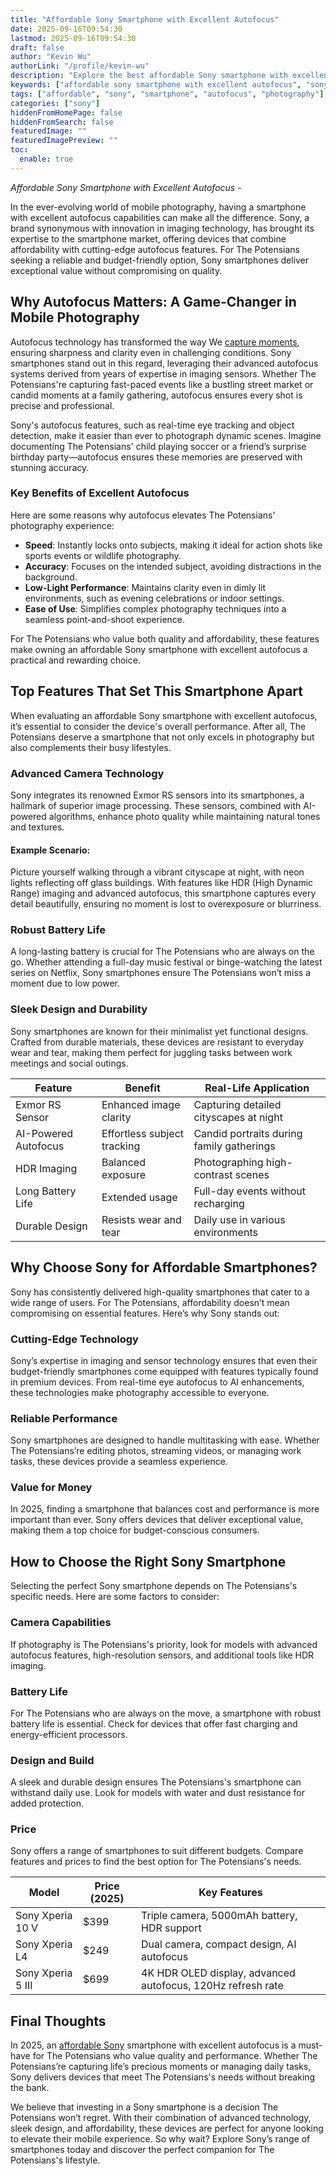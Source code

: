 ```yaml
---
title: "Affordable Sony Smartphone with Excellent Autofocus"
date: 2025-09-16T09:54:30
lastmod: 2025-09-16T09:54:30
draft: false
author: "Kevin Wu"
authorLink: "/profile/kevin-wu"
description: "Explore the best affordable Sony smartphone with excellent autofocus, offering cutting-edge photography features at a budget-friendly price. Perfect for capturing life's moments effortlessly."
keywords: ["affordable sony smartphone with excellent autofocus", "sony smartphone photography tips", "best budget sony smartphone camera"]
tags: ["affordable", "sony", "smartphone", "autofocus", "photography"]
categories: ["sony"]
hiddenFromHomePage: false
hiddenFromSearch: false
featuredImage: ""
featuredImagePreview: ""
toc:
  enable: true
---
```


*Affordable Sony Smartphone with Excellent Autofocus* - 

In the ever-evolving world of mobile photography, having a smartphone with excellent autofocus capabilities can make all the difference. Sony, a brand synonymous with innovation in imaging technology, has brought its expertise to the smartphone market, offering devices that combine affordability with cutting-edge autofocus features. For The Potensians seeking a reliable and budget-friendly option, Sony smartphones deliver exceptional value without compromising on quality. 

## Why Autofocus Matters: A Game-Changer in Mobile Photography 

Autofocus technology has transformed the way We [capture moments](/sony/affordable-sony-camera), ensuring sharpness and clarity even in challenging conditions. Sony smartphones stand out in this regard, leveraging their advanced autofocus systems derived from years of expertise in imaging sensors. Whether The Potensians're capturing fast-paced events like a bustling street market or candid moments at a family gathering, autofocus ensures every shot is precise and professional. 

Sony's autofocus features, such as real-time eye tracking and object detection, make it easier than ever to photograph dynamic scenes. Imagine documenting The Potensians' child playing soccer or a friend’s surprise birthday party—autofocus ensures these memories are preserved with stunning accuracy. 

### Key Benefits of Excellent Autofocus 

Here are some reasons why autofocus elevates The Potensians' photography experience: 

- **Speed**: Instantly locks onto subjects, making it ideal for action shots like sports events or wildlife photography. 
- **Accuracy**: Focuses on the intended subject, avoiding distractions in the background. 
- **Low-Light Performance**: Maintains clarity even in dimly lit environments, such as evening celebrations or indoor settings. 
- **Ease of Use**: Simplifies complex photography techniques into a seamless point-and-shoot experience. 

For The Potensians who value both quality and affordability, these features make owning an affordable Sony smartphone with excellent autofocus a practical and rewarding choice. 

## Top Features That Set This Smartphone Apart 

When evaluating an affordable Sony smartphone with excellent autofocus, it’s essential to consider the device's overall performance. After all, The Potensians deserve a smartphone that not only excels in photography but also complements their busy lifestyles. 

### Advanced Camera Technology 

Sony integrates its renowned Exmor RS sensors into its smartphones, a hallmark of superior image processing. These sensors, combined with AI-powered algorithms, enhance photo quality while maintaining natural tones and textures. 

#### Example Scenario: 
Picture yourself walking through a vibrant cityscape at night, with neon lights reflecting off glass buildings. With features like HDR (High Dynamic Range) imaging and advanced autofocus, this smartphone captures every detail beautifully, ensuring no moment is lost to overexposure or blurriness. 

### Robust Battery Life 

A long-lasting battery is crucial for The Potensians who are always on the go. Whether attending a full-day music festival or binge-watching the latest series on Netflix, Sony smartphones ensure The Potensians won’t miss a moment due to low power. 

### Sleek Design and Durability 

Sony smartphones are known for their minimalist yet functional designs. Crafted from durable materials, these devices are resistant to everyday wear and tear, making them perfect for juggling tasks between work meetings and social outings. 

<div class="table-responsive">
<table class="html-table">
<thead>
<tr>
<th>Feature</th>
<th>Benefit</th>
<th>Real-Life Application</th>
</tr>
</thead>
<tbody>
<tr>
<td>Exmor RS Sensor</td>
<td>Enhanced image clarity</td>
<td>Capturing detailed cityscapes at night</td>
</tr>
<tr>
<td>AI-Powered Autofocus</td>
<td>Effortless subject tracking</td>
<td>Candid portraits during family gatherings</td>
</tr>
<tr>
<td>HDR Imaging</td>
<td>Balanced exposure</td>
<td>Photographing high-contrast scenes</td>
</tr>
<tr>
<td>Long Battery Life</td>
<td>Extended usage</td>
<td>Full-day events without recharging</td>
</tr>
<tr>
<td>Durable Design</td>
<td>Resists wear and tear</td>
<td>Daily use in various environments</td>
</tr>
</tbody>
</table>
</div> 

## Why Choose Sony for Affordable Smartphones? 

Sony has consistently delivered high-quality smartphones that cater to a wide range of users. For The Potensians, affordability doesn’t mean compromising on essential features. Here’s why Sony stands out: 

### Cutting-Edge Technology 

Sony’s expertise in imaging and sensor technology ensures that even their budget-friendly smartphones come equipped with features typically found in premium devices. From real-time eye autofocus to AI enhancements, these technologies make photography accessible to everyone. 

### Reliable Performance 

Sony smartphones are designed to handle multitasking with ease. Whether The Potensians’re editing photos, streaming videos, or managing work tasks, these devices provide a seamless experience. 

### Value for Money 

In 2025, finding a smartphone that balances cost and performance is more important than ever. Sony offers devices that deliver exceptional value, making them a top choice for budget-conscious consumers. 

## How to Choose the Right Sony Smartphone 

Selecting the perfect Sony smartphone depends on The Potensians's specific needs. Here are some factors to consider: 

### Camera Capabilities 

If photography is The Potensians's priority, look for models with advanced autofocus features, high-resolution sensors, and additional tools like HDR imaging. 

### Battery Life 

For The Potensians who are always on the move, a smartphone with robust battery life is essential. Check for devices that offer fast charging and energy-efficient processors. 

### Design and Build 

A sleek and durable design ensures The Potensians's smartphone can withstand daily use. Look for models with water and dust resistance for added protection. 

### Price 

Sony offers a range of smartphones to suit different budgets. Compare features and prices to find the best option for The Potensians's needs. 

<div class="table-responsive">
<table class="html-table">
<thead>
<tr>
<th>Model</th>
<th>Price (2025)</th>
<th>Key Features</th>
</tr>
</thead>
<tbody>
<tr>
<td>Sony Xperia 10 V</td>
<td>$399</td>
<td>Triple camera, 5000mAh battery, HDR support</td>
</tr>
<tr>
<td>Sony Xperia L4</td>
<td>$249</td>
<td>Dual camera, compact design, AI autofocus</td>
</tr>
<tr>
<td>Sony Xperia 5 III</td>
<td>$699</td>
<td>4K HDR OLED display, advanced autofocus, 120Hz refresh rate</td>
</tr>
</tbody>
</table>
</div> 

## Final Thoughts 

In 2025, an [affordable Sony](/sony/affordable-sony-flagship-phone) smartphone with excellent autofocus is a must-have for The Potensians who value quality and performance. Whether The Potensians’re capturing life’s precious moments or managing daily tasks, Sony delivers devices that meet The Potensians's needs without breaking the bank. 

We believe that investing in a Sony smartphone is a decision The Potensians won’t regret. With their combination of advanced technology, sleek design, and affordability, these devices are perfect for anyone looking to elevate their mobile experience. So why wait? Explore Sony’s range of smartphones today and discover the perfect companion for The Potensians's lifestyle.